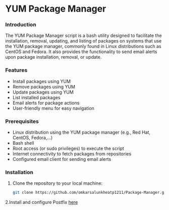 # YUM Package Manager

### Introduction
The YUM Package Manager script is a bash utility designed to facilitate the installation, removal, updating, and listing of packages on systems that use the YUM package manager, commonly found in Linux distributions such as CentOS and Fedora. It also provides the functionality to send email alerts upon package installation, removal, or update.

### Features
- Install packages using YUM
- Remove packages using YUM
- Update packages using YUM
- List installed packages
- Email alerts for package actions
- User-friendly menu for easy navigation

### Prerequisites
- Linux distribution using the YUM package manager (e.g., Red Hat, CentOS, Fedora,...)
- Bash shell
- Root access (or sudo privileges) to execute the script
- Internet connectivity to fetch packages from repositories
- Configured email client for sending email alerts

### Installation
1. Clone the repository to your local machine:
   ```bash
   git clone https://github.com/omkarsalunkheatp1211/Package-Manager.git
2.Install and configure Postfix [here](https://docs.oracle.com/en/learn/oracle-linux-postfix/#introduction)
